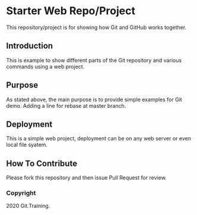 # Starter Web Repo/Project

This repository/project is for showing how Git and GitHub works together.

## Introduction

This is example to show different parts of the Git repository and various commands using a web project.

## Purpose

As stated above, the main purpose is to provide simple examples for Git demo.
Adding a line for rebase at master branch.

## Deployment

This is a simple web project, deployment can be on any web server or even local file syatem.

## How To Contribute

Please fork this repository and then issue Pull Request for review.

### Copyright

2020 Git.Training.

